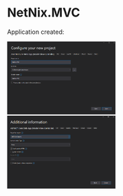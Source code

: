 # NetNix.MVC
Application created:

<img src="pic1.png" width="50%">
<img src="pic2.png" width="50%">
